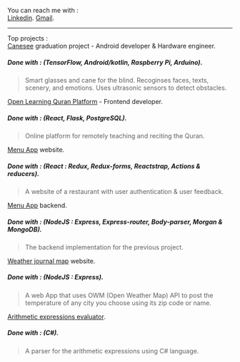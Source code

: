 You can reach me with :  
[Linkedin](https://www.linkedin.com/in/youssef-khaled-906055187/).
[Gmail](Yossef.k.y333@gmail.com).
***
Top projects :  
[Canesee](https://github.com/canesee-project) graduation project - Android developer & Hardware engineer.
##### Done with : (TensorFlow, Android/kotlin, Raspberry Pi, Arduino).
> Smart glasses and cane for the blind.
> Recoginses faces, texts, scenery, and emotions.
> Uses ultrasonic sensors to detect obstacles.

[Open Learning Quran Platform](https://github.com/Open-Quran-Learning) - Frontend developer.
##### Done with : (React, Flask, PostgreSQL).
> Online platform for remotely teaching and reciting the Quran.

[Menu App](https://github.com/yossef-khaled/Menu-App) website.
##### Done with : (React : Redux, Redux-forms, Reactstrap, Actions & reducers).
> A website of a restaurant with user authentication & user feedback. 

[Menu App](https://github.com/yossef-khaled/Menu-app-backend) backend.
##### Done with : (NodeJS : Express, Express-router, Body-parser, Morgan & MongoDB).
> The backend implementation for the previous project. 

[Weather journal map](https://github.com/yossef-khaled/Weather-Journal-web) website.
##### Done with : (NodeJS : Express).
> A web App that uses OWM (Open Weather Map) API to post the temperature of any city you choose using its zip code or name.

[Arithmetic expressions evaluator](https://github.com/yossef-khaled/Arithmetic-expressions-evaluator).
##### Done with : (C#).
> A parser for the arithmetic expressions using C# language.

